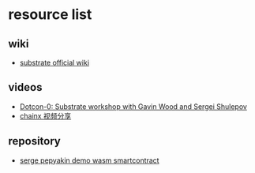 # resource list

## wiki
  * [substrate official wiki](https://wiki.parity.io/decl_storage)

## videos

  * [Dotcon-0: Substrate workshop with Gavin Wood and Sergei Shulepov](https://www.youtube.com/watch?time_continue=64&v=26ucTSSaqog)
  * [chainx 视频分享](http://www.mimajike.com/video_category/technology)


## repository

  * [serge pepyakin demo wasm smartcontract](https://github.com/pepyakin/substrate-contracts-adder)
